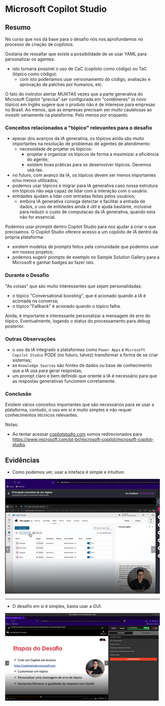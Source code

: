 # Microsoft Copilot Studio

## Resumo

No curso que nos dá base para o desafio nós nos aprofundamos no processo de criação de copilotos.

Gostaria de ressaltar que existe a possibilidade de se usar YAML para personalizar os agentes:

- isto tornaria possível o uso de CaC (copiloto como código) ou TaC (tópico como código):
  - com isto poderíamos usar versionamento do código, avaliação e aprovação de patches por humanos, etc.

O fato do instrutor alertar MUIIITAS vezes que a parte generativa do Microsoft Copilot "precisa" ser configurada em
"contêineres" (o novo tópico) em Inglês sugere que o produto não é de interesse para empresas no Brasil. Ao menos, que
as empresas precisam ser muito cautelosas ao investir seriamente na plataforma. Pelo menos por enquanto.

### Conceitos relacionados a "tópico" relevantes para o desafio

- apesar dos avanços da IA generativa, os tópicos ainda são muito importantes na resolução de problemas de agentes de
  atendimento:
  - necessidade de projetar os tópicos:
    - projetar e organizar os tópicos de forma a maximizar a eficiência do agente;
    - existem boas práticas para se desenvolver tópicos. Devemos usá-las.
- no futuro, com avanço da IA, os tópicos devem ser menos importantes e/ou menos utilizados;
- podemos usar tópicos e migrar para IA generativa caso nossa estrutura em tópicos não seja capaz de lidar com a
  interação com o usuário.
- entidades ajudam a lidar com entradas feitas pelos usuários;
  - embora IA generativa consiga detectar e facilitar a entrada de dados, o uso de entidades ainda é útil e ajuda
    bastante, inclusive para reduzir o custo de computacao da IA generativa, quando esta não for essencial.

Podemos usar _prompts_ dentro Copilot Studio para nos ajudar a criar o que precisamos. O Copilot Studio oferece acesso a
um copiloto de IA dentro da própria plataforma:

- existem modelos de _prompts_ feitos pela comunidade que podemos usar em nossos projetos;
- podemos sugerir _prompts_ de exemplo no Sample Solution Gallery para a Microsoft e ganhar badges ao fazer isto.

### Durante o Desafio

"As coisas" que são muito interessantes que sejam personalidadas:

- o tópico "Conversational boosting", que é acionado quando a IA é acionada na conversa;
- o tópico "Fallback" é acionado quando o tópico falha.

Ainda, é importante e interessante personalizar a mensagem de erro do tópico. Eventualmente, logando o status do
processamento para debug posterior.

### Outras Observações

- o uso da IA integrado a plataformas como `Power Apps` e `Microsoft Copilot Studio` PODE (no futuro, talvez)
  transformar a forma de se criar sistemas;
- as `Knowledge Sources` são fontes de dados ou base de conhecimento que a IA usa para gerar respostas;
- um prompt claro e bem definido que oriente a IA é necessário para que as respostas generativas funcionem corretamente.

### Conclusão

Existem vários conceitos importantes que são necessários para se usar a plataforma, contudo, o uso em si é muito simples
e não requer conhecimentos técnicos relevantes.

Notas:

- Ao tentar acessar [copilotstudio.com](copilotstudio.com) somos redirecionados para
  <https://www.microsoft.com/pt-br/microsoft-copilot/microsoft-copilot-studio>.

## Evidências

- Como podemos ver, usar a inteface é simple e intuitivo:

![Agente baseado em modelo](images/Topicos.png)

---

- O desafio em si é simples, basta usar a GUI:

![Agente baseado em modelo](images/Desafio.png)
